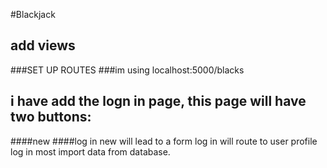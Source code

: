 #Blackjack
## add views
###SET UP ROUTES
###im using localhost:5000/blacks
## i have add the logn in page, this page will have two buttons:
####new 
####log in
new will lead to a form 
log in will route to user profile
log in most import data from database.



